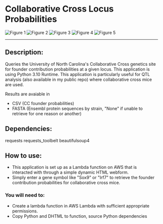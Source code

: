 # Collaborative Cross Locus Probabilities
![Figure 1](https://i.imgur.com/h8cmemI.png)
![Figure 2](https://github.com/user-attachments/assets/dd0cc2e6-7ce8-4ea6-bfaf-3e88c88d5a39)
![Figure 3](https://github.com/user-attachments/assets/ca359d92-ede2-47a8-a081-543c15678898)
![Figure 4](https://github.com/user-attachments/assets/17808e33-20dc-4bcc-ae1a-16d7d23aef8b)
![Figure 5](https://github.com/user-attachments/assets/6a06e8a3-ce5d-471d-9532-197d83d6bfaf)


-------------------------------------------------------------------------------------------------------------------------------------
## Description:
Queries the University of North Carolina's Collaborative Cross genetics site for founder contribution probabilities at a given locus.
This application is using Python 3.10 Runtime.
This application is particularly useful for QTL analysis (also available in my public repo) where collaborative cross mice are used.

Results are avaiable in 
- CSV (CC founder probabilities)
- FASTA (Ensembl protein sequences by strain, "None" if unable to retrieve for one reason or another)

## Dependencies:
requests
requests_toolbelt
beautifulsoup4

## How to use:
- This application is set up as a Lambda function on AWS that is interacted with through a simple dynamic HTML webform.
- Simply enter a gene symbol like "Sox9" or "Irf7" to retrieve the founder contribution probabilities for collaborative cross mice.

### You will need to: 
 - Create a lambda function in AWS Lambda with sufficient appropriate permissions. 
 - Copy Python and DHTML to function, source Python dependencies

